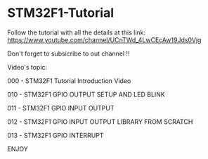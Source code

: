 # STM32F1-Tutorial

Follow the tutorial with all the details at this link: https://www.youtube.com/channel/UCnTWd_4LwCEcAw19Jds0Vjg

Don't forget to subsicribe to out channel !! 

Video's topic:

000 - STM32F1 Tutorial Introduction Video

010 - STM32F1 GPIO OUTPUT SETUP AND LED BLINK

011 - STM32F1 GPIO INPUT OUTPUT

012 -  STM32F1 GPIO INPUT OUTPUT LIBRARY FROM SCRATCH

013 - STM32F1 GPIO INTERRUPT

ENJOY 
